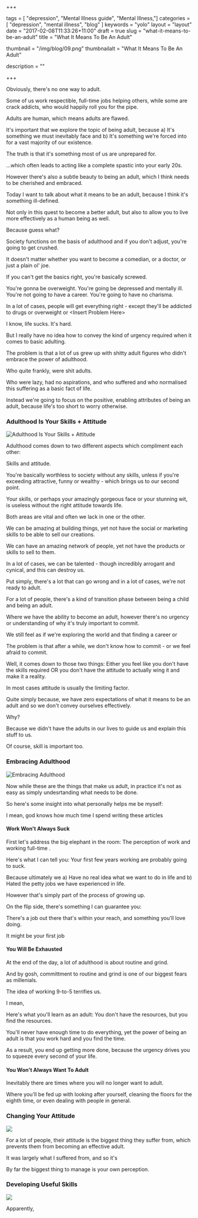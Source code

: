 +++

tags = [ "depression", "Mental Illness guide", "Mental Illness,"]
categories = [ "depression", "mental illness", "blog" ]
keywords = "yolo" 
layout = "layout"
date = "2017-02-08T11:33:26+11:00"
draft = true
slug = "what-it-means-to-be-an-adult"
title = "What It Means To Be An Adult"

thumbnail = "/img/blog/09.png"
thumbnailalt = "What It Means To Be An Adult"

description = ""


+++

<!--
What adult do you want to become?
What kind of adult do you want to become? 
What kind of adult are you? 
How to adult effectively. 
-->

Obviously, there's no one way to adult.

Some of us work respectible, full-time jobs helping others, while some are crack addicts, who would happily roll you for the pipe. 

Adults are human, which means adults are flawed. 

It's important that we explore the topic of being adult, because a) It's something we must inevitably face and b) It's something we're forced into for a vast majority of our existence. 

The truth is that it's something most of us are unprepared for. 

...which often leads to acting like a complete spastic into your early 20s. 

However there's also a subtle beauty to being an adult, which I think needs to be cherished and embraced. 

Today I want to talk about what it means to be an adult, because I think it's something ill-defined.

Not only in this quest to become a better adult, but also to allow you to live more effectively as a human being as well. 

Because guess what? 

Society functions on the basis of adulthood and if you don't adjust, you're going to get crushed. 

It doesn't matter whether you want to become a comedian, or a doctor, or just a plain ol' joe. 

If you can't get the basics right, you're basically screwed. 

You're gonna be overweight. You're going be depressed and mentally ill. You're not going to have a career. You're going to have no charisma. 

In a lot of cases, people will get everything right - except they'll be addicted to drugs or overweight or \<Insert Problem Here\>

I know, life sucks. It's hard. 

But I really have no idea how to convey the kind of urgency required when it comes to basic adulting. 

The problem is that a lot of us grew up with shitty adult figures who didn't embrace the power of adulthood. 

Who quite frankly, were shit adults. 

Who were lazy, had no aspirations, and who suffered and who normalised this suffering as a basic fact of life. 

Instead we're going to focus on the positive, enabling attributes of being an adult, because life's too short to worry otherwise.


### Adulthood Is Your Skills + Attitude

![Adulthood Is Your Skills + Attitude](/img/blog/07-02.png)

Adulthood comes down to two different aspects which compliment each other:

Skills and attitude.

You're basically worthless to society without any skills, unless if you're exceeding attractive, funny or wealthy - which brings us to our second point.

Your skills, or perhaps your amazingly gorgeous face or your stunning wit, is useless without the right attitude towards life.

Both areas are vital and often we lack in one or the other. 

We can be amazing at building things, yet not have the social or marketing skills to be able to sell our creations.  

We can have an amazing network of people, yet not have the products or skills to sell to them.

In a lot of cases, we can be talented - though incredibly arrogant and cynical, and this can destroy us. 

Put simply, there's a lot that can go wrong and in a lot of cases, we're not ready to adult. 

For a lot of people, there's a kind of transition phase between being a child and being an adult. 

Where we have the ability to become an adult, however there's no urgency or understanding of why it's truly important to commit. 

We still feel as if we're exploring the world and that finding a career or 

The problem is that after a while, we don't know how to commit - or we feel afraid to commit. 

Well, it comes down to those two things: Either you feel like you don't have the skills required OR you don't have the attitude to actually wing it and make it a reality. 

In most cases attitude is usually the limiting factor.

Quite simply because, we have zero expectations of what it means to be an adult and so we don't convey ourselves effectively. 

Why?

Because we didn't have the adults in our lives to guide us and explain this stuff to us. 

Of course, skill is important too. 




### Embracing Adulthood

![Embracing Adulthood](/img/blog/07-03.png)

Now while these are the things that make us adult, in practice it's not as easy as simply undesrtanding what needs to be done.

So here's some insight into what personally helps me be myself:


I mean, god knows how much time I spend writing these articles

#### Work Won't Always Suck

First let's address the big elephant in the room: The perception of work and working full-time .

Here's what I can tell you: Your first few years working are probably going to suck.

Because ultimately we a) Have no real idea what we want to do in life and b) Hated the petty jobs we have experienced in life. 

However that's simply part of the process of growing up. 

On the flip side, there's something I can guarantee you:

There's a job out there that's within your reach, and something you'll love doing. 

It might be your first job 


#### You Will Be Exhausted

At the end of the day, a lot of adulthood is about routine and grind.

And by gosh, committment to routine and grind is one of our biggest fears as millenials. 

The idea of working 9-to-5 terrifies us. 

I mean, 

Here's what you'll learn as an adult: You don't have the resources, but you find the resources. 

You'll never have enough time to do everything, yet the power of being an adult is that you work hard and you find the time. 

As a result, you end up getting more done, because the urgency drives you to squeeze every second of your life. 


#### You Won't Always Want To Adult

Inevitably there are times where you will no longer want to adult.

Where you'll be fed up with looking after yourself, cleaning the floors for the eighth time, or even dealing with people in general. 







### Changing Your Attitude

![](/img/blog/07-04.png)

For a lot of people, their attitude is the biggest thing they suffer from, which prevents them from becoming an effective adult. 

It was largely what I suffered from, and so it's 



By far the biggest thing to manage is your own perception. 

### Developing Useful Skills

![](/img/blog/07-05.png)





Apparently,  


